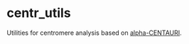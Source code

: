 # centr_utils
Utilities for centromere analysis based on [alpha-CENTAURI](https://github.com/volkansevim/alpha-CENTAURI).
